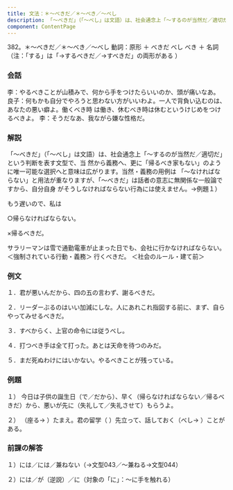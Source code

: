 ```yaml
---
title: 文法：＊～べきだ／＊～べき／～べし
description: 「～べきだ」（「～べし」は文語）は、社会通念上「～するのが当然だ／適切だ」という判断を表す文型で、当 然から義務へ、更に「帰るべき家もない」のように唯一可能な選択へと意味は広がります。当然・義務の用例は 「～なければならない」と用法が重なりますが、「～べきだ」は話者の意志に無関係な一般論ですから、自分自身 がそうしなければならない行為には使えません。→例題１）
component: ContentPage
---
```



382。＊～べきだ／＊～べき／～べし
動詞：原形 ＋ べきだ べし
べき ＋ 名詞
（注：「する」は「→するべきだ／→すべきだ」の両形がある ）
### 会話
李：やるべきことが山積みで、何から手をつけたらいいのか、頭が痛いなあ。
良子：何もかも自分でやろうと思わない方がいいわよ。一人で背負い込むのは、あなたの悪い癖よ。働くべき時 は働き、休むべき時は休むというけじめをつけるべきよ。
李：そうだなあ、我ながら嫌な性格だ。
### 解説
「～べきだ」（「～べし」は文語）は、社会通念上「～するのが当然だ／適切だ」という判断を表す文型で、当 然から義務へ、更に「帰るべき家もない」のように唯一可能な選択へと意味は広がります。当然・義務の用例は 「～なければならない」と用法が重なりますが、「～べきだ」は話者の意志に無関係な一般論ですから、自分自身 がそうしなければならない行為には使えません。→例題１）

もう遅いので、私は

○帰らなければならない。

×帰るべきだ。

サラリーマンは雪で通勤電車が止まった日でも、会社に行かなければならない。＜強制されている行動・義務＞ 行くべきだ。 ＜社会のルール・建て前＞
### 例文
１．君が悪いんだから、四の五の言わず、謝るべきだ。

２．リーダーぶるのはいい加減にしな。人にあれこれ指図する前に、まず、自らやってみせるべきだ。

３．すべからく、上官の命令には従うべし。

４．打つべき手は全て打った。あとは天命を待つのみだ。

５．まだ死ぬわけにはいかない。やるべきことが残っている。
### 例題
１） 今日は子供の誕生日（で／だから）、早く（帰らなければならない／帰るべきだ）から、悪いが先に（失礼して／失礼させて）もらうよ。    

２） （座る→ ）たまえ。君の留学（ ）先立って、話しておく（べし→ ）ことがある。
### 前課の解答
１）には／には／兼ねない（→文型043／～兼ねる→文型044）

２）には／が（逆説）／に（対象の「に」：～に手を触れる）
